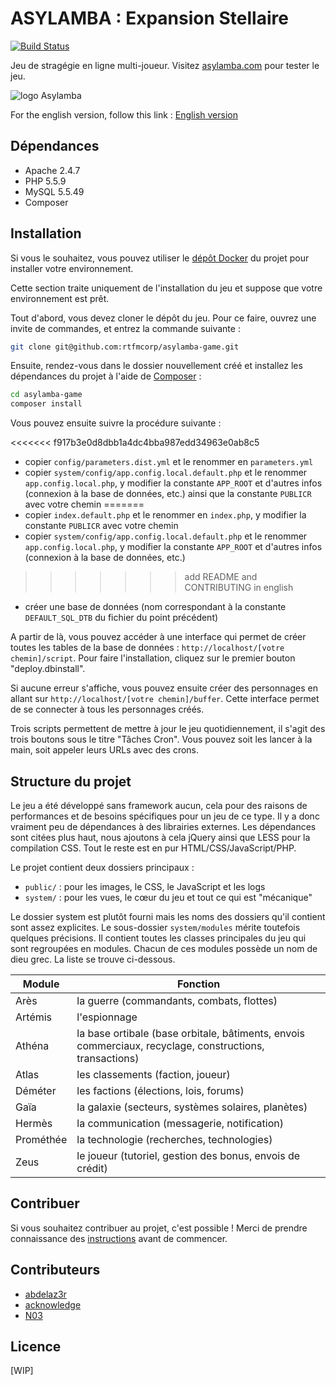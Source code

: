 ASYLAMBA : Expansion Stellaire
==============================

[![Build Status](https://travis-ci.org/rtfmcorp/asylamba-game.svg?branch=master)](https://travis-ci.org/rtfmcorp/asylamba-game)

Jeu de stragégie en ligne multi-joueur. Visitez [asylamba.com](http://asylamba.com) pour tester le jeu.

![logo Asylamba](http://asylamba.com/public/media/files/sources/asylambacom.png)

For the english version, follow this link : [English version](README.en.md)

Dépendances
-----------

- Apache 2.4.7
- PHP 5.5.9
- MySQL 5.5.49
- Composer

Installation
------------

Si vous le souhaitez, vous pouvez utiliser le [dépôt Docker](https://github.com/rtfmcorp/asylamba-docker) du projet pour installer votre environnement.

Cette section traite uniquement de l'installation du jeu et suppose que votre environnement est prêt.

Tout d'abord, vous devez cloner le dépôt du jeu. Pour ce faire, ouvrez une invite de commandes, et entrez la commande suivante :

```sh
git clone git@github.com:rtfmcorp/asylamba-game.git
```

Ensuite, rendez-vous dans le dossier nouvellement créé et installez les dépendances du projet à l'aide de [Composer](https://getcomposer.org/) :

```sh
cd asylamba-game
composer install
```

Vous pouvez ensuite suivre la procédure suivante :

<<<<<<< f917b3e0d8dbb1a4dc4bba987edd34963e0ab8c5
- copier `config/parameters.dist.yml` et le renommer en `parameters.yml`
- copier `system/config/app.config.local.default.php` et le renommer `app.config.local.php`, y modifier la constante `APP_ROOT` et d'autres infos (connexion à la base de données, etc.) ainsi que la constante `PUBLICR` avec votre chemin
=======
- copier `index.default.php` et le renommer en `index.php`, y modifier la constante `PUBLICR` avec votre chemin
- copier `system/config/app.config.local.default.php` et le renommer `app.config.local.php`, y modifier la constante `APP_ROOT` et d'autres infos (connexion à la base de données, etc.)
>>>>>>> add README and CONTRIBUTING in english
- créer une base de données (nom correspondant à la constante `DEFAULT_SQL_DTB` du fichier du point précédent)

A partir de là, vous pouvez accéder à une interface qui permet de créer toutes les tables de la base de données : `http://localhost/[votre chemin]/script`. Pour faire l'installation, cliquez sur le premier bouton "deploy.dbinstall". 

Si aucune erreur s'affiche, vous pouvez ensuite créer des personnages en allant sur `http://localhost/[votre chemin]/buffer`. Cette interface permet de se connecter à tous les personnages créés.

Trois scripts permettent de mettre à jour le jeu quotidiennement, il s'agit des trois boutons sous le titre "Tâches Cron". Vous pouvez soit les lancer à la main, soit appeler leurs URLs avec des crons.


Structure du projet
-------------------

Le jeu a été développé sans framework aucun, cela pour des raisons de performances et de besoins spécifiques pour un jeu de ce type. Il y a donc vraiment peu de dépendances à des librairies externes. Les dépendances sont citées plus haut, nous ajoutons à cela jQuery ainsi que LESS pour la compilation CSS. Tout le reste est en pur HTML/CSS/JavaScript/PHP.

Le projet contient deux dossiers principaux :

- `public/` : pour les images, le CSS, le JavaScript et les logs
- `system/` : pour les vues, le cœur du jeu et tout ce qui est "mécanique"

Le dossier system est plutôt fourni mais les noms des dossiers qu'il contient sont assez explicites. Le sous-dossier `system/modules` mérite toutefois quelques précisions. Il contient toutes les classes principales du jeu qui sont regroupées en modules. Chacun de ces modules possède un nom de dieu grec. La liste se trouve ci-dessous.


| Module    | Fonction |
|-----------|----------|
| Arès      | la guerre (commandants, combats, flottes) |
| Artémis   | l'espionnage |
| Athéna    | la base ortibale (base orbitale, bâtiments, envois commerciaux, recyclage, constructions, transactions) |
| Atlas     | les classements (faction, joueur) |
| Déméter   | les factions (élections, lois, forums) |
| Gaïa      | la galaxie (secteurs, systèmes solaires, planètes) |
| Hermès    | la communication (messagerie, notification) |
| Prométhée | la technologie (recherches, technologies) |
| Zeus      | le joueur (tutoriel, gestion des bonus, envois de crédit) |


Contribuer
----------

Si vous souhaitez contribuer au projet, c'est possible ! Merci de prendre connaissance des [instructions](CONTRIBUTING.md) avant de commencer.


Contributeurs
-------------

* [abdelaz3r](https://github.com/abdelaz3r)
* [acknowledge](https://github.com/acknowledge)
* [N03](https://github.com/N03)


Licence
-------

[WIP]